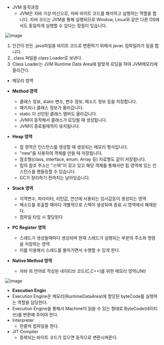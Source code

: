 
- JVM 동작과정
    - JVM은 자바 가상 머신으로, 자바 바이트 코드를 해석하고 실행하는 역할을 합니다. 자바 코드는 JVM을 통해 실행되므로 Window, Linux와 같은 다른 OS에서도 동일하게 실행할 수 있다는 장점이 있습니다.

![image](https://user-images.githubusercontent.com/72914519/165523735-3fc9311a-a018-4c80-aa1c-9c34d53057bd.png)


1. 인간이 만든 .java파일을 바이트 코드로 변환하기 위해서 javac 컴파일러가 일을 합니다.
2. .class 파일을 class Loader로 보낸다.
3. Class Loader는 JVM Runtime Data Area에 알맞게 로딩을 하여 JVM메모리에 올라간다.

- 메모리 영역

- **Method 영역**
    - 클래스 정보, static 변수, 변수 정보, 메소드 정보 등을 저장합니다.
    - 패키지나 클래스 정보가 올라갑니다.
    - static 이 선언된 클래스 멤버도 올라갑니다.
    - JVM이 동작해서 클래스가 로딩될 때 생성됩니다.
    - JVM이 종료될때까지 유지됩니다.
    
- **Heap 영역**
    - 힙 영역은 인스턴스를 생성할 때 생성되는 메모리 형식입니다.
    - "new"를 사용하여 객체를 만들 때 저장됩니다.
    - 참조형(class, interface, enum, Array 등) 자료형도 같이 저장됩니다.
    - 힙의 참조 주소는 "스택"이 갖고 있고 해당 객체를 통해서만 힙 영역에 있는 인스턴스를 핸들링할 수 있습니다.
    - GC가 정리하기 전까지는 남아있습니다.

- **Stack 영역**
    - 지역변수, 파라미터, 리턴값, 연산에 사용되는 임시값등이 생성되는 영역
    - 메소드를 호출할 때마다 개별적으로 스택이 생성되며 종료 시 영역에서 해제된다.
    - 컴파일 타임 시 할당된다

- **PC Register 영역**
    - 스레드가 생성될때마다 생성되며 현재 스레드가 실행되는 부분의 주소와 명령을 저장하는 영역
    - 이를 이용해서 스레드를 돌아가면서 수행할 수 있게 한다.

- **Native Method 영역**
    - 자바 외 언어로 작성된 네이티브 코드(C,C++)를 위한 메모리 영역(JNI)
    

![image](https://user-images.githubusercontent.com/72914519/165523775-eda706df-90a3-434e-8dfb-71b70cdc0896.png)


- **Execution Engin**
- Execution Engine은 메모리(RuntimeDataArea)에 할당된 byteCode를 실행하는 역할을 담당한다.
- Execution Engine을 통해서 Machine이 읽을 수 있는 형태로 ByteCode(네이티브)를 변환해 주어야 한다.
- Interpreter
    - 한줄씩 컴파일을 한다.
- JIT Compiler
    - 중복되는 바이트 코드가 있으면 동적으로 변환시켜준다.

